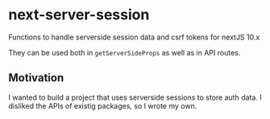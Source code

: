 # next-server-session
Functions to handle serverside session data and csrf tokens for nextJS 10.x

They can be used both in `getServerSideProps` as well as in API routes.

## Motivation
I wanted to build a project that uses serverside sessions to store auth data. I disliked the APIs of existig packages,
so I wrote my own.

